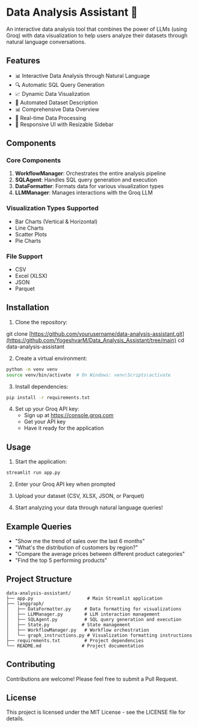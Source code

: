 # Data Analysis Assistant 🤖

An interactive data analysis tool that combines the power of LLMs (using Groq) with data visualization to help users analyze their datasets through natural language conversations.

## Features

- 📊 Interactive Data Analysis through Natural Language
- 🔍 Automatic SQL Query Generation
- 📈 Dynamic Data Visualization
- 📝 Automated Dataset Description
- 📊 Comprehensive Data Overview
- 🔄 Real-time Data Processing
- 📱 Responsive UI with Resizable Sidebar

## Components

### Core Components

1. **WorkflowManager**: Orchestrates the entire analysis pipeline
2. **SQLAgent**: Handles SQL query generation and execution
3. **DataFormatter**: Formats data for various visualization types
4. **LLMManager**: Manages interactions with the Groq LLM

### Visualization Types Supported

- Bar Charts (Vertical & Horizontal)
- Line Charts
- Scatter Plots
- Pie Charts

### File Support

- CSV
- Excel (XLSX)
- JSON
- Parquet

## Installation

1. Clone the repository:

git clone [https://github.com/yourusername/data-analysis-assistant.git](https://github.com/YogeshvarM/Data_Analysis_Assistant/tree/main)
cd data-analysis-assistant

2. Create a virtual environment:
```bash
python -m venv venv
source venv/bin/activate  # On Windows: venv\Scripts\activate
```

3. Install dependencies:
```bash
pip install -r requirements.txt
```

4. Set up your Groq API key:
   - Sign up at https://console.groq.com
   - Get your API key
   - Have it ready for the application

## Usage

1. Start the application:
```bash
streamlit run app.py
```

2. Enter your Groq API key when prompted

3. Upload your dataset (CSV, XLSX, JSON, or Parquet)

4. Start analyzing your data through natural language queries!

## Example Queries

- "Show me the trend of sales over the last 6 months"
- "What's the distribution of customers by region?"
- "Compare the average prices between different product categories"
- "Find the top 5 performing products"

## Project Structure

```
data-analysis-assistant/
├── app.py                    # Main Streamlit application
├── langgraph/
│   ├── DataFormatter.py     # Data formatting for visualizations
│   ├── LLMManager.py        # LLM interaction management
│   ├── SQLAgent.py          # SQL query generation and execution
│   ├── State.py            # State management
│   ├── WorkflowManager.py   # Workflow orchestration
│   └── graph_instructions.py # Visualization formatting instructions
├── requirements.txt         # Project dependencies
└── README.md               # Project documentation
```

## Contributing

Contributions are welcome! Please feel free to submit a Pull Request.

## License

This project is licensed under the MIT License - see the LICENSE file for details.

